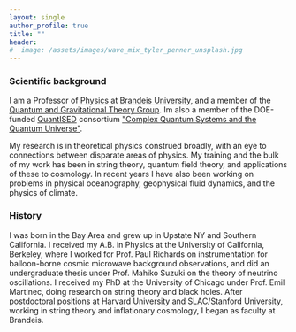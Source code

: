 ```yaml
---
layout: single
author_profile: true
title: ""
header:
#  image: /assets/images/wave_mix_tyler_penner_unsplash.jpg
---
```




### Scientific background
I am a Professor of [Physics](https://www.brandeis.edu/physics/index.html) at [Brandeis University](https://www.brandeis.edu/), and a member of the [Quantum and Gravitational Theory Group](https://www.brandeis.edu/physics/research/high-energy-gravitational-theory.html). Im also a member of the DOE-funded [QuantISED](https://science.osti.gov/hep/Research/Quantum-Information-Science-QIS) consortium ["Complex Quantum Systems and the Quantum Universe"](https://www.qiqg.org/). 

My research is in theoretical physics construed broadly, with an eye to connections between disparate areas of physics. My training and the bulk of my work has been in string theory, quantum field theory, and applications of these to cosmology. In recent years I have also been working on problems in physical oceanography, geophysical fluid dynamics, and the physics of climate.

### History
I was born in the Bay Area and grew up in Upstate NY and Southern California. I received my A.B. in Physics at the University of 
California, Berkeley, where I worked for Prof. Paul Richards on instrumentation for balloon-borne cosmic microwave background observations, and did an undergraduate thesis under Prof. Mahiko Suzuki on the theory of neutrino 
oscillations. I received my PhD at the University of Chicago under Prof. Emil Martinec, doing research on string theory and black holes. After postdoctoral 
positions at Harvard University and SLAC/Stanford University, working in string theory and
inflationary cosmology, I began as faculty at Brandeis.

